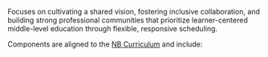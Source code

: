 Focuses on cultivating a shared vision, fostering inclusive collaboration, and building strong professional communities that prioritize learner-centered middle-level education through flexible, responsive scheduling.

Components are aligned to the [NB Curriculum](https://curriculum.nbed.ca/) and include:
